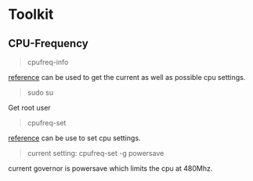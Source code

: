 # Toolkit

## CPU-Frequency

> cpufreq-info

[reference](https://linux.die.net/man/1/cpufreq-info) can be used to get the current as well as possible cpu settings.

> sudo su

Get root user

> cpufreq-set

[reference](https://linux.die.net/man/1/cpufreq-set) can be use to set cpu settings.

> current setting: cpufreq-set -g powersave 

current governor is powersave which limits the cpu at 480Mhz.

